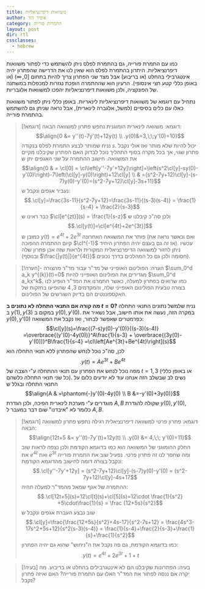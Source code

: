 ```yaml
---
title: משוואות דיפרנציאליות
author: אופיר דוד
category: התמרות פורייה
layout: post
dir: rtl
cssclasses:
  - hebrew
---
```

כמו עם התמרת פורייה, גם בהתמרת לפלס ניתן להשתמש כדי לפתור משוואות דיפרנציאליות. היתרון בהתמרת לפלס הוא שאין לנו את הדרישה שהפתרון יהיה אינטגרבילי בהחלט (או בריבוע) אבל מצד שני הפתרון צריך להיות בתחום $[0,\infty)$ (או באופן כללי קטע חצי אינסופי). הרעיון הוא שההתמרה הופכת נגזרות למכפלות במשתנה של הפונקציה, ולכן משוואות דיפרנציאליות יהפכו למשוואות אלגבריות.

נתחיל עם דוגמא של משוואות דיפרנציאליות לינאריות. באופן כללי ניתן לפתור משוואות כאלו  עם כלים בסיסיים (למשל, אלגברה לינארית), אבל נראה שניתן גם להשתמש בהתמרת פורייה.

> [!דוגמא] דוגמא: משוואה לינארית הומוגנית
> נחפש פתרון למשוואה הבאה:
> $$\align{0 &= y''(t)-7y'(t)+12y(t) \\ 
> .y(0)&=3,\;\;y'(0)=10}$$
> נניח שמותר לבצע התמרת לפלס בנקודה $s$. יכול להיות שלא מותר ואז אולי נקבל פתרון שגוי, אך בכל מקרה בסוף התהליך נוכל לבדוק האם הפתרון שקיבלנו מקיים את המשוואה. חישוב ההתמרה על שני האגפים יתן ש
> $$\align{0 & = \cl[0] = \cl\left[y''-7y'+12y]\right]=\left(s^2\cl[y]-sy(0)-y'(0)\right)-7\left(\cl[y]-y(0)\right)+12\cl[y] \\
> & =(s^2-7y+12)\cl[y]-(s-7)y(0)-y'(0)=(s^2-7y+12)\cl[y]-3s+11}$$
> נעביר אגפים ונקבל ש:
> $$.\cl[y]=\frac{3s-11}{s^2-7y+12}=\frac{3s-11}{(s-3)(s-4)} = \frac{1}{s-4} + \frac{2}{s-3}$$
> כבר ראינו ש $\cl[e^{zt}](s) = \frac{1}{s-z}$ ולכן סה"כ קיבלנו ש 
> $$.\cl[y(t)]=\cl[e^{4t}+2e^{3t}]$$
> כמובן ש $y(t)=e^{4t}+2e^{3t}$ פותר את המשוואה האחרונה (ואם וכאשר נראה את קיום ההתמרה ההפוכה $\cl^{-1}$ אז זה גם בעצם יהיה הפתרון היחיד). עכשיו ניתן לחזור למשוואה הדיפרנציאלית המקורית ולראות שזה אכן פתרון שלה (ובנוסף $\frac{|y(t)|}{e^{4t}}$ חסומה ולכן גם כל המהלכים בדרך נכונים).
> 

> [!הערה]- הערה: הפולינום האופייני של מד"ר
> עבור מד"ר מהצורה $\sum_0^d a_k y^{(k)}(t)=0$ מגדירים את הפולינום האופייני להיות $\sum_0^d a_kx^k$. כמו שרואים בפתרון למעלה, כאשר התמרנו את המד"ר הופיע לנו בצורה טבעית הפולינום האופייני שלה, והמקדמים $3,4$ שהופיעו בחזקות של האקספוננטים הם בדיוק השורשים של הפולינום.

**מה קורה אם התנאי התחלה לא נתונים ב $t=0$?**
נניח שלמשל נתונים התנאי התחלה ב $y(1),y(3)$ במקום ב $y(0),y'(0)$. במקרה הזה, נעשה את אותו חישוב, אבל נשאיר את $y(0),y'(0)$ כפרמטרים שאפשר לבחור, ואז נקבל את המשוואה:
$$\cl[y](s)=\frac{(7-s)y(0)-y'(0)}{(s-3)(s-4)} =\overbrace{(y'(0)-4y(0))}^A\frac{1}{s-3} + \overbrace{(3y(0)-y'(0))}^B\frac{1}{s-4} =\cl\left[Ae^{3t}+Be^{4t}\right](s)$$
לכן, סה"כ נוכל לנחש שהפתרון ללא תנאי התחלה הוא
$$.y(t)=Ae^{3t}+Be^{4t}$$
מפה נוכל לנחש את הפתרון עם תנאי ההתחלה ע"י הצבה של $t=1,3$ (או באופן כללי כל שני תנאי התחלה כלשהם).
נשים לב שבשלב הזה אנחנו עוד לא יודעים כלום על התנאי התחלה ובגלל ש
$$\align{A & =\phantom{-}y'(0)-4y(0) \\ B &=-y'(0)+3y(0)}$$
מוגדרים ע"י מערכת לינארית הפיכה, ולכן הגדרת $A,B$ שקולה להגדרת $y(0),y'(0)$, כלומר לא "איבדנו" שום דבר במעבר ל $A,B$.


> [!דוגמא] דוגמא: פתרון פרטי למשוואה דיפרנציאלית רגילה
> נחפש פתרון למשוואה הבאה:
> $$\align{12t+5 &= y''(t)-7y'(t)+12y(t) \\ .y(0) &= 4,\;\; y'(0)=11}$$
> החלק ההומוגני של המשוואה הוא כמו בדוגמא הקודמת ולכן נצפה לראות שוב את $e^{4t}$ ואת $e^{3t}$  ומה שחסר לנו זה פתרון פרטי. נפעיל שוב את התמרת פורייה ונקבל בצורה דומה לחישוב מהדוגמא הקודמת:
> $$.\cl[y''-7y'+12y] = (s^2-7y+12)\cl[y]-(s-7)y(0)-y'(0) = (s^2-7y+12)\cl[y]-4s+17$$
> ההתמרה של אגף שמאל מהמד"ר למעלה תהיה:
> $$.\cl[12t+5](s)=12\cl[t](s)+\cl[5](s)=12\cdot \frac{1}{s^2} +5\cdot\frac{1}{s} = \frac {12+5s}{s^2}$$
> שוב נבצע העברת אגפים ונקבל ש 
> $$.\cl[y]=\frac{\frac{12+5s}{s^2}+4s-17}{s^2-7s+12} = \frac{4s^3-17s^2+5s+12}{s^2(s-3)(s-4)} = \frac{1}{s-4}+\frac{2}{s-3}+\frac{1}{s}+\frac{1}{s^2}$$
> כמו בדוגמא הקודמת, גם פה נקבל את ה"ניחוש" שהוא גם יהיה הפתרון:
> $$.y(t)=e^{4t}+2e^{3t}+1+t$$

> [!בעיה] בעיה:
> הפתרונות שקיבלנו הם לא אינטגרבילים בהחלט או בריבוע. מה יקרה אם ננסה לפתור את המד"ר האלו עם התמרת פורייה? האם ואיזה פתרון נקבל?
